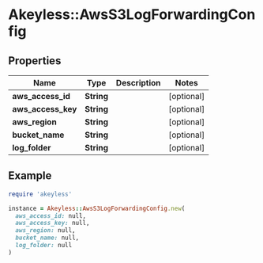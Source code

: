 # Akeyless::AwsS3LogForwardingConfig

## Properties

| Name | Type | Description | Notes |
| ---- | ---- | ----------- | ----- |
| **aws_access_id** | **String** |  | [optional] |
| **aws_access_key** | **String** |  | [optional] |
| **aws_region** | **String** |  | [optional] |
| **bucket_name** | **String** |  | [optional] |
| **log_folder** | **String** |  | [optional] |

## Example

```ruby
require 'akeyless'

instance = Akeyless::AwsS3LogForwardingConfig.new(
  aws_access_id: null,
  aws_access_key: null,
  aws_region: null,
  bucket_name: null,
  log_folder: null
)
```

